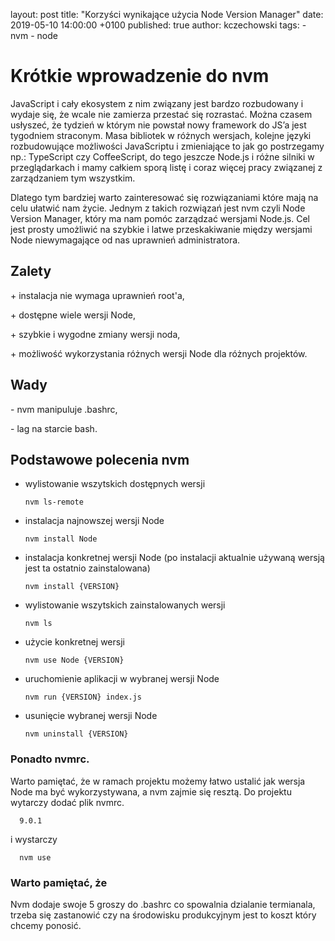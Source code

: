 layout:    post
title:     "Korzyści wynikające użycia Node Version Manager"
date:      2019-05-10 14:00:00 +0100
published: true
author:    kczechowski
tags:
    - nvm
    - node


# Krótkie wprowadzenie do nvm
JavaScript i cały ekosystem z nim związany jest bardzo rozbudowany i wydaje się, że wcale nie zamierza przestać się rozrastać. Można czasem usłyszeć, że tydzień w którym nie powstał nowy framework do JS’a jest tygodniem straconym. Masa bibliotek w różnych wersjach, kolejne języki rozbudowujące możliwości JavaScriptu i zmieniające to jak go postrzegamy np.: TypeScript czy CoffeeScript, do tego jeszcze Node.js i różne silniki w przeglądarkach i mamy całkiem sporą listę i coraz więcej pracy związanej z zarządzaniem tym wszystkim.

Dlatego tym bardziej warto zainteresować się rozwiązaniami które mają na celu ułatwić nam życie.
Jednym z takich rozwiązań jest nvm czyli Node Version Manager, który ma nam pomóc zarządzać wersjami Node.js.
Cel jest prosty umożliwić na szybkie i latwe przeskakiwanie między wersjami Node niewymagające od nas uprawnień administratora.

## Zalety
\+ instalacja nie wymaga uprawnień root'a,

\+ dostępne wiele wersji Node,

\+ szybkie i wygodne zmiany wersji noda,

\+ możliwość wykorzystania różnych wersji Node dla różnych projektów.

## Wady

\- nvm manipuluje .bashrc,

\- lag na starcie bash.


## Podstawowe polecenia nvm

- wylistowanie wszytskich dostępnych wersji

      nvm ls-remote

- instalacja najnowszej wersji Node

      nvm install Node

- instalacja konkretnej wersji Node (po instalacji aktualnie używaną wersją jest ta ostatnio zainstalowana)

      nvm install {VERSION}

- wylistowanie wszytskich zainstalowanych wersji

      nvm ls

- użycie konkretnej wersji

      nvm use Node {VERSION}

- uruchomienie aplikacji w wybranej wersji Node

      nvm run {VERSION} index.js

- usunięcie wybranej wersji Node

      nvm uninstall {VERSION}


### Ponadto nvmrc.
Warto pamiętać, że w ramach projektu możemy łatwo ustalić jak wersja Node ma być wykorzystywana, a nvm zajmie się resztą.
Do projektu wytarczy dodać plik nvmrc.

      9.0.1
i wystarczy

      nvm use

### Warto pamiętać, że
Nvm dodaje swoje 5 groszy do .bashrc co spowalnia dzialanie termianala, trzeba się zastanowić czy na środowisku produkcyjnym jest to koszt który chcemy ponosić.